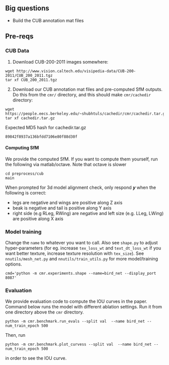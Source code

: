 ## Big questions

* Build the CUB annotation mat files

## Pre-reqs

### CUB Data
1. Download CUB-200-2011 images somewhere:
```
wget http://www.vision.caltech.edu/visipedia-data/CUB-200-2011/CUB_200_2011.tgz
tar xf CUB_200_2011.tgz
```

2. Download our CUB annotation mat files and pre-computed SfM outputs.
Do this from the `cmr/` directory, and this should make `cmr/cachedir` directory:
```
wget https://people.eecs.berkeley.edu/~shubhtuls/cachedir/cmr/cachedir.tar.gz
tar xf cachedir.tar.gz
```

Expected MD5 hash for cachedir.tar.gz

```
89842f8937a136bfdd7106e80f88d30f
```

#### Computing SfM
We provide the computed SfM. If you want to compute them yourself, run the following via matlab/octave. Note that octave is slower
```
cd preprocess/cub
main
```
When prompted for 3d model alignment check, only respond ***y*** when the following is correct:

* legs are negative and wings are positive along Z axis
* beak is negative and tail is positive along Y axis
* right side (e.g RLeg, RWing) are negative and left size (e.g. LLeg, LWing) are positive along X axis

### Model training
Change the `name` to whatever you want to call. Also see `shape.py` to adjust
hyper-parameters (for eg. increase `tex_loss_wt` and `text_dt_loss_wt` if you
want better texture, increase texture resolution with `tex_size`).
See `nnutils/mesh_net.py` and `nnutils/train_utils.py` for more model/training options.

```
cmd='python -m cmr.experiments.shape --name=bird_net --display_port 8087'
```

### Evaluation
We provide evaluation code to compute the IOU curves in the paper.
Command below runs the model with different ablation settings.
Run it from one directory above the `cmr` directory.
```
python -m cmr.benchmark.run_evals --split val  --name bird_net --num_train_epoch 500
```

Then, run 
```
python -m cmr.benchmark.plot_curvess --split val  --name bird_net --num_train_epoch 500
```
in order to see the IOU curve.
